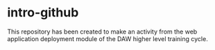 # intro-github
This repository has been created to make an activity from the web application deployment module of the DAW higher level training cycle.
